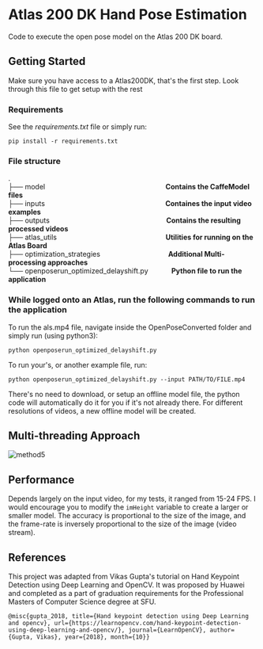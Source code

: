 # Atlas 200 DK Hand Pose Estimation

Code to execute the open pose model on the Atlas 200 DK board.

## Getting Started

Make sure you have access to a Atlas200DK, that's the first step. Look through this file to get setup with the rest

### Requirements
See the *requirements.txt* file or simply run:

    pip install -r requirements.txt

### File structure
.  
├── model &nbsp;&nbsp;&nbsp;&nbsp;&nbsp;&nbsp;&nbsp;&nbsp;&nbsp;&nbsp;&nbsp;&nbsp;&nbsp;&nbsp;&nbsp;&nbsp;&nbsp;&nbsp;&nbsp;&nbsp;&nbsp;&nbsp;&nbsp;&nbsp;&nbsp;&nbsp;&nbsp;&nbsp;&nbsp;&nbsp;&nbsp;&nbsp;&nbsp;&nbsp;&nbsp;&nbsp;&nbsp;&nbsp;&nbsp;&nbsp;&nbsp;&nbsp;&nbsp;&nbsp;&nbsp;&nbsp;&nbsp;&nbsp;&nbsp;&nbsp;&nbsp;&nbsp;&nbsp;&nbsp;&nbsp;&nbsp;&nbsp;&nbsp;&nbsp;&nbsp;&nbsp;**Contains the CaffeModel files**  
├── inputs
&nbsp;&nbsp;&nbsp;&nbsp;&nbsp;&nbsp;&nbsp;&nbsp;&nbsp;&nbsp;&nbsp;&nbsp;&nbsp;&nbsp;&nbsp;&nbsp;&nbsp;&nbsp;&nbsp;&nbsp;&nbsp;&nbsp;&nbsp;&nbsp;&nbsp;&nbsp;&nbsp;&nbsp;&nbsp;&nbsp;&nbsp;&nbsp;&nbsp;&nbsp;&nbsp;&nbsp;&nbsp;&nbsp;&nbsp;&nbsp;&nbsp;&nbsp;&nbsp;&nbsp;&nbsp;&nbsp;&nbsp;&nbsp;&nbsp;&nbsp;&nbsp;&nbsp;&nbsp;&nbsp;&nbsp;&nbsp;&nbsp;&nbsp;&nbsp;&nbsp;&nbsp;**Containes the input video examples**  
├── outputs &nbsp;&nbsp;&nbsp;&nbsp;&nbsp;&nbsp;&nbsp;&nbsp;&nbsp;&nbsp;&nbsp;&nbsp;&nbsp;&nbsp;&nbsp;&nbsp;&nbsp;&nbsp;&nbsp;&nbsp;&nbsp;&nbsp;&nbsp;&nbsp;&nbsp;&nbsp;&nbsp;&nbsp;&nbsp;&nbsp;&nbsp;&nbsp;&nbsp;&nbsp;&nbsp;&nbsp;&nbsp;&nbsp;&nbsp;&nbsp;&nbsp;&nbsp;&nbsp;&nbsp;&nbsp;&nbsp;&nbsp;&nbsp;&nbsp;&nbsp;&nbsp;&nbsp;&nbsp;&nbsp;&nbsp;&nbsp;&nbsp;&nbsp;&nbsp;**Contains the resulting processed videos**  
├── atlas_utils
&nbsp;&nbsp;&nbsp;&nbsp;&nbsp;&nbsp;&nbsp;&nbsp;&nbsp;&nbsp;&nbsp;&nbsp;&nbsp;&nbsp;&nbsp;&nbsp;&nbsp;&nbsp;&nbsp;&nbsp;&nbsp;&nbsp;&nbsp;&nbsp;&nbsp;&nbsp;&nbsp;&nbsp;&nbsp;&nbsp;&nbsp;&nbsp;&nbsp;&nbsp;&nbsp;&nbsp;&nbsp;&nbsp;&nbsp;&nbsp;&nbsp;&nbsp;&nbsp;&nbsp;&nbsp;&nbsp;&nbsp;&nbsp;&nbsp;&nbsp;&nbsp;&nbsp;&nbsp;&nbsp;&nbsp;**Utilities for running on the Atlas Board**  
├── optimization_strategies
&nbsp;&nbsp;&nbsp;&nbsp;&nbsp;&nbsp;&nbsp;&nbsp;&nbsp;&nbsp;&nbsp;&nbsp;&nbsp;&nbsp;&nbsp;&nbsp;&nbsp;&nbsp;&nbsp;&nbsp;&nbsp;&nbsp;&nbsp;&nbsp;&nbsp;&nbsp;&nbsp;&nbsp;&nbsp;&nbsp;&nbsp;&nbsp;&nbsp;&nbsp;**Additional Multi-processing approaches**  
└── openposerun_optimized_delayshift.py
&nbsp;&nbsp;&nbsp;&nbsp;&nbsp;&nbsp;&nbsp;&nbsp;&nbsp;&nbsp;&nbsp;**Python file to run the application**  


### While logged onto an Atlas, run the following commands to run the application

To run the als.mp4 file, navigate inside the OpenPoseConverted folder and simply run (using python3):

    python openposerun_optimized_delayshift.py
    
To run your's, or another example file, run:

    python openposerun_optimized_delayshift.py --input PATH/TO/FILE.mp4
    
There's no need to download, or setup an offline model file, the python code will automatically do it for you if it's not already there. For different
resolutions of videos, a new offline model will be created.


## Multi-threading Approach

![method5](https://user-images.githubusercontent.com/33738542/163521767-ba8ca936-b61a-4490-a2f5-99067a50f0f7.png)

## Performance

Depends largely on the input video, for my tests, it ranged from 15-24 FPS. I would encourage you to modify the `imHeight` variable to create a larger or smaller model. The accuracy is proportional to the size of the image, and the frame-rate is inversely proportional to the size of the image (video stream).

## References

This project was adapted from Vikas Gupta's tutorial on Hand Keypoint Detection using Deep Learning and OpenCV. It was proposed by Huawei and completed as a part of graduation requirements for the Professional Masters of Computer Science degree at SFU.

```
@misc{gupta_2018, title={Hand keypoint detection using Deep Learning and opencv}, url={https://learnopencv.com/hand-keypoint-detection-using-deep-learning-and-opencv/}, journal={LearnOpenCV}, author={Gupta, Vikas}, year={2018}, month={10}} 
```
